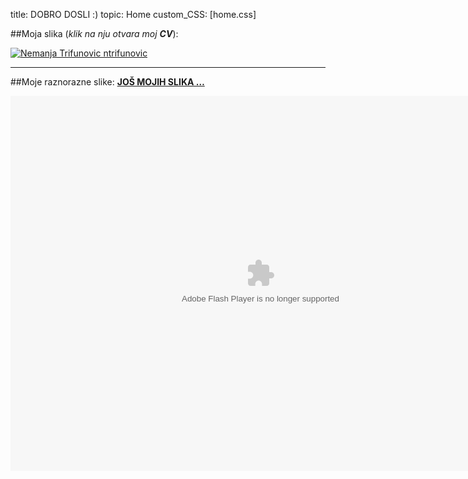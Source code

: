 title: DOBRO DOSLI :)
topic: Home
custom_CSS: [home.css]


##Moja slika (*klik na nju otvara moj **CV***): 
  
[![Nemanja Trifunovic ntrifunovic](http://farm9.staticflickr.com/8521/8578423345_4208ddbfc8_b.jpg)](http://rs.linkedin.com/in/ntrifunovic/)

---

##Moje raznorazne slike:
[**JOŠ MOJIH SLIKA …**](/pictures)
  <div id="slike">
    <object> <param name="flashvars" value="offsite=true&lang=en-us&page_show_url=%2Fphotos%2Fn3funovic%2Fsets%2F72157633099999396%2Fshow%2F&page_show_back_url=%2Fphotos%2Fn3funovic%2Fsets%2F72157633099999396%2F&set_id=72157633099999396&jump_to="></param> <param name="movie" value="http://www.flickr.com/apps/slideshow/show.swf?v=124984"></param> <param name="allowFullScreen" value="true"></param><embed type="application/x-shockwave-flash" src="http://www.flickr.com/apps/slideshow/show.swf?v=124984" allowFullScreen="true" flashvars="offsite=true&lang=en-us&page_show_url=%2Fphotos%2Fn3funovic%2Fsets%2F72157633099999396%2Fshow%2F&page_show_back_url=%2Fphotos%2Fn3funovic%2Fsets%2F72157633099999396%2F&set_id=72157633099999396&jump_to=" width="800" height="600"></embed></object>
  </div>
